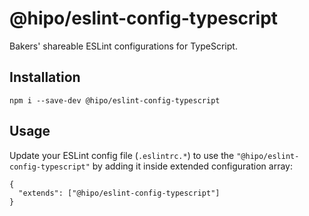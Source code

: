 # @hipo/eslint-config-typescript

Bakers' shareable ESLint configurations for TypeScript.

## Installation

```
npm i --save-dev @hipo/eslint-config-typescript
```

## Usage

Update your ESLint config file (`.eslintrc.*`) to use the `"@hipo/eslint-config-typescript"` by adding it inside extended configuration array:

```
{
  "extends": ["@hipo/eslint-config-typescript"]
}
```
